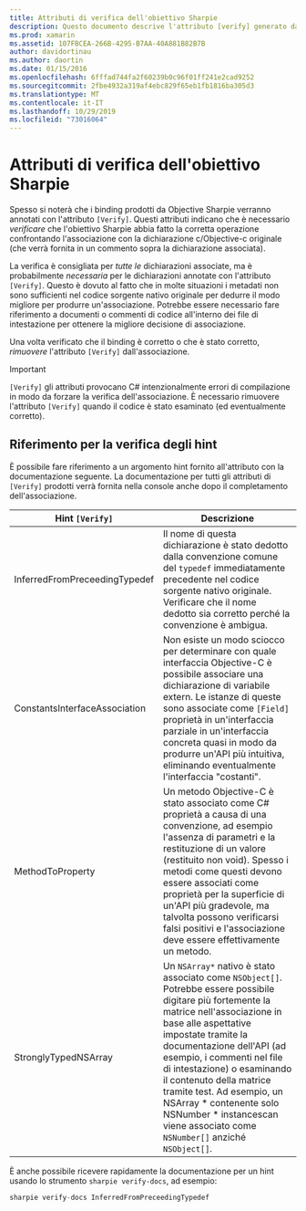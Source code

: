 ```yaml
---
title: Attributi di verifica dell'obiettivo Sharpie
description: Questo documento descrive l'attributo [verify] generato da Objective Sharpie. L'attributo [verify] evidenzia gli sviluppatori in cui è necessario verificare manualmente l'output dell'obiettivo Sharpie.
ms.prod: xamarin
ms.assetid: 107FBCEA-266B-4295-B7AA-40A881B82B7B
author: davidortinau
ms.author: daortin
ms.date: 01/15/2016
ms.openlocfilehash: 6fffad744fa2f60239b0c96f01ff241e2cad9252
ms.sourcegitcommit: 2fbe4932a319af4ebc829f65eb1fb1816ba305d3
ms.translationtype: MT
ms.contentlocale: it-IT
ms.lasthandoff: 10/29/2019
ms.locfileid: "73016064"
---
```

# <a name="objective-sharpie-verify-attributes"></a>Attributi di verifica dell'obiettivo Sharpie

Spesso si noterà che i binding prodotti da Objective Sharpie verranno annotati con l'attributo `[Verify]`. Questi attributi indicano che è necessario _verificare_ che l'obiettivo Sharpie abbia fatto la corretta operazione confrontando l'associazione con la dichiarazione c/Objective-c originale (che verrà fornita in un commento sopra la dichiarazione associata).

La verifica è consigliata per _tutte le_ dichiarazioni associate, ma è probabilmente _necessaria_ per le dichiarazioni annotate con l'attributo `[Verify]`. Questo è dovuto al fatto che in molte situazioni i metadati non sono sufficienti nel codice sorgente nativo originale per dedurre il modo migliore per produrre un'associazione. Potrebbe essere necessario fare riferimento a documenti o commenti di codice all'interno dei file di intestazione per ottenere la migliore decisione di associazione.

Una volta verificato che il binding è corretto o che è stato corretto, _rimuovere_ l'attributo `[Verify]` dall'associazione.

> [!IMPORTANT]
> `[Verify]` gli attributi provocano C# intenzionalmente errori di compilazione in modo da forzare la verifica dell'associazione. È necessario rimuovere l'attributo `[Verify]` quando il codice è stato esaminato (ed eventualmente corretto).

## <a name="verify-hints-reference"></a>Riferimento per la verifica degli hint

È possibile fare riferimento a un argomento hint fornito all'attributo con la documentazione seguente. La documentazione per tutti gli attributi di `[Verify]` prodotti verrà fornita nella console anche dopo il completamento dell'associazione.

|Hint `[Verify]`|Descrizione|
|---|---|
|InferredFromPreceedingTypedef|Il nome di questa dichiarazione è stato dedotto dalla convenzione comune del `typedef` immediatamente precedente nel codice sorgente nativo originale. Verificare che il nome dedotto sia corretto perché la convenzione è ambigua.|
|ConstantsInterfaceAssociation|Non esiste un modo sciocco per determinare con quale interfaccia Objective-C è possibile associare una dichiarazione di variabile extern. Le istanze di queste sono associate come `[Field]` proprietà in un'interfaccia parziale in un'interfaccia concreta quasi in modo da produrre un'API più intuitiva, eliminando eventualmente l'interfaccia "costanti".|
|MethodToProperty|Un metodo Objective-C è stato associato come C# proprietà a causa di una convenzione, ad esempio l'assenza di parametri e la restituzione di un valore (restituito non void). Spesso i metodi come questi devono essere associati come proprietà per la superficie di un'API più gradevole, ma talvolta possono verificarsi falsi positivi e l'associazione deve essere effettivamente un metodo.|
|StronglyTypedNSArray|Un `NSArray*` nativo è stato associato come `NSObject[]`. Potrebbe essere possibile digitare più fortemente la matrice nell'associazione in base alle aspettative impostate tramite la documentazione dell'API (ad esempio, i commenti nel file di intestazione) o esaminando il contenuto della matrice tramite test. Ad esempio, un NSArray * contenente solo NSNumber * instancescan viene associato come `NSNumber[]` anziché `NSObject[]`.|

È anche possibile ricevere rapidamente la documentazione per un hint usando lo strumento `sharpie verify-docs`, ad esempio:

```csharp
sharpie verify-docs InferredFromPreceedingTypedef
```
